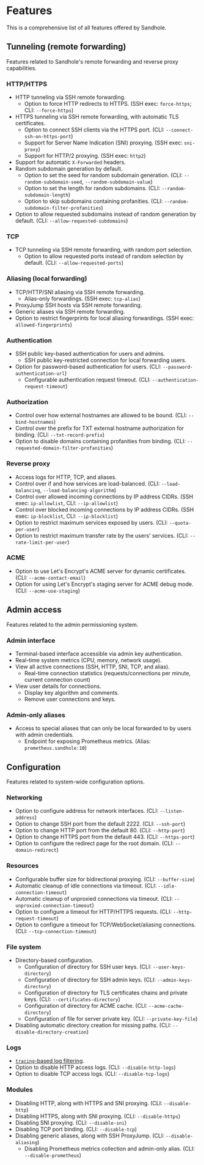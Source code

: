# Features

This is a comprehensive list of all features offered by Sandhole.

## Tunneling (remote forwarding)

Features related to Sandhole's remote forwarding and reverse proxy capabilities.

### HTTP/HTTPS

- HTTP tunneling via SSH remote forwarding.
  - Option to force HTTP redirects to HTTPS. (SSH exec: `force-https`; CLI: `--force-https`)
- HTTPS tunneling via SSH remote forwarding, with automatic TLS certificates.
  - Option to connect SSH clients via the HTTPS port. (CLI: `--connect-ssh-on-https-port`)
  - Support for Server Name Indication (SNI) proxying. (SSH exec: `sni-proxy`)
  - Support for HTTP/2 proxying. (SSH exec: `http2`)
- Support for automatic `X-Forwarded` headers.
- Random subdomain generation by default.
  - Option to set the seed for random subdomain generation. (CLI: `--random-subdomain-seed`, `--random-subdomain-value`)
  - Option to set the length for random subdomains. (CLI: `--random-subdomain-length`)
  - Option to skip subdomains containing profanities. (CLI: `--random-subdomain-filter-profanities`)
- Option to allow requested subdomains instead of random generation by default. (CLI: `--allow-requested-subdomains`)

### TCP

- TCP tunneling via SSH remote forwarding, with random port selection.
  - Option to allow requested ports instead of random selection by default. (CLI: `--allow-requested-ports`)

### Aliasing (local forwarding)

- TCP/HTTP/SNI aliasing via SSH remote forwarding.
  - Alias-only forwardings. (SSH exec: `tcp-alias`)
- ProxyJump SSH hosts via SSH remote forwarding.
- Generic aliases via SSH remote forwarding.
- Option to restrict fingerprints for local aliasing forwardings. (SSH exec: `allowed-fingerprints`)

### Authentication

- SSH public key-based authentication for users and admins.
  - SSH public key-restricted connection for local forwarding users.
- Option for password-based authentication for users. (CLI: `--password-authentication-url`)
  - Configurable authentication request timeout. (CLI: `--authentication-request-timeout`)

### Authorization

- Control over how external hostnames are allowed to be bound. (CLI: `--bind-hostnames`)
- Control over the prefix for TXT external hostname authorization for binding. (CLI: `--txt-record-prefix`)
- Option to disable domains containing profanities from binding. (CLI: `--requested-domain-filter-profanities`)

### Reverse proxy

- Access logs for HTTP, TCP, and aliases.
- Control over if and how services are load-balanced. (CLI: `--load-balancing`, `--load-balancing-algorithm`)
- Control over allowed incoming connections by IP address CIDRs. (SSH exec: `ip-allowlist`, CLI: `--ip-allowlist`)
- Control over blocked incoming connections by IP address CIDRs. (SSH exec: `ip-blocklist`, CLI: `--ip-blocklist`)
- Option to restrict maximum services exposed by users. (CLI: `--quota-per-user`)
- Option to restrict maximum transfer rate by the users' services. (CLI: `--rate-limit-per-user`)

### ACME

- Option to use Let's Encrypt's ACME server for dynamic certificates. (CLI: `--acme-contact-email`)
- Option for using Let's Encrypt's staging server for ACME debug mode. (CLI: `--acme-use-staging`)

## Admin access

Features related to the admin permissioning system.

### Admin interface

- Terminal-based interface accessible via admin key authentication.
- Real-time system metrics (CPU, memory, network usage).
- View all active connections (SSH, HTTP, SNI, TCP, and alias).
  - Real-time connection statistics (requests/connections per minute, current connection count)
- View user details for connections.
  - Display key algorithm and comments.
  - Remove user connections and keys.

### Admin-only aliases

- Access to special aliases that can only be local forwarded to by users with admin credentials.
  - Endpoint for exposing Prometheus metrics. (Alias: `prometheus.sandhole:10`)

## Configuration

Features related to system-wide configuration options.

### Networking

- Option to configure address for network interfaces. (CLI: `--listen-address`)
- Option to change SSH port from the default 2222. (CLI: `--ssh-port`)
- Option to change HTTP port from the default 80. (CLI: `--http-port`)
- Option to change HTTPS port from the default 443. (CLI: `--https-port`)
- Option to configure the redirect page for the root domain. (CLI: `--domain-redirect`)

### Resources

- Configurable buffer size for bidirectional proxying. (CLI: `--buffer-size`)
- Automatic cleanup of idle connections via timeout. (CLI: `--idle-connection-timeout`)
- Automatic cleanup of unproxied connections via timeout. (CLI: `--unproxied-connection-timeout`)
- Option to configure a timeout for HTTP/HTTPS requests. (CLI: `--http-request-timeout`)
- Option to configure a timeout for TCP/WebSocket/aliasing connections. (CLI: `--tcp-connection-timeout`)

### File system

- Directory-based configuration.
  - Configuration of directory for SSH user keys. (CLI: `--user-keys-directory`)
  - Configuration of directory for SSH admin keys. (CLI: `--admin-keys-directory`)
  - Configuration of directory for TLS certificates chains and private keys. (CLI: `--certificates-directory`)
  - Configuration of directory for ACME cache. (CLI: `--acme-cache-directory`)
  - Configuration of file for server private key. (CLI: `--private-key-file`)
- Disabling automatic directory creation for missing paths. (CLI: `--disable-directory-creation`)

### Logs

- [`tracing`-based log filtering](https://docs.rs/tracing-subscriber/latest/tracing_subscriber/filter/struct.EnvFilter.html).
- Option to disable HTTP access logs. (CLI: `--disable-http-logs`)
- Option to disable TCP access logs. (CLI: `--disable-tcp-logs`)

### Modules

- Disabling HTTP, along with HTTPS and SNI proxying. (CLI: `--disable-http`)
- Disabling HTTPS, along with SNI proxying. (CLI: `--disable-https`)
- Disabling SNI proxying. (CLI: `--disable-sni`)
- Disabling TCP port binding. (CLI: `--disable-tcp`)
- Disabling generic aliases, along with SSH ProxyJump. (CLI: `--disable-aliasing`)
  - Disabling Prometheus metrics collection and admin-only alias. (CLI: `--disable-prometheus`)
